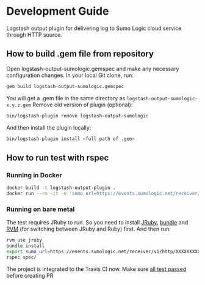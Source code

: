 # Development Guide

Logstash output plugin for delivering log to Sumo Logic cloud service through HTTP source.

## How to build .gem file from repository

Open logstash-output-sumologic.gemspec and make any necessary configuration changes.
In your local Git clone, run:

```bash
gem build logstash-output-sumologic.gemspec
```

You will get a .gem file in the same directory as `logstash-output-sumologic-x.y.z.gem`
Remove old version of plugin (optional):

```bash
bin/logstash-plugin remove logstash-output-sumologic
```

And then install the plugin locally:

```bash
bin/logstash-plugin install <full path of .gem>
```

## How to run test with rspec

### Running in Docker

```bash
docker build -t logstash-output-plugin .
docker run --rm -it -e 'sumo_url=https://events.sumologic.net/receiver/v1/http/XXXXXXXXXX' logstash-output-plugin
```

### Running on bare metal

The test requires JRuby to run. So you need to install [JRuby](http://jruby.org/), [bundle](https://bundler.io/bundle_install.html) and [RVM](https://rvm.io/) (for switching between JRuby and Ruby) first.
And then run:

```bash
rvm use jruby
bundle install
export sumo_url=https://events.sumologic.net/receiver/v1/http/XXXXXXXXXX
rspec spec/
```

The project is integrated to the Travis CI now. Make sure [all test passed](https://travis-ci.org/SumoLogic/logstash-output-sumologic) before creating PR
